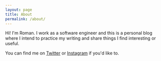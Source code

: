 ```yaml
---
layout: page
title: About
permalink: /about/
---
```


Hi! I'm Roman. I work as a software engineer and this is a personal blog where I intend to practice my writing and share things I find interesting or useful.

You can find me on [Twitter](https://twitter.com/roman_says_hi) or [Instagram](https://www.instagram.com/romankolpak/) if you'd like to.


